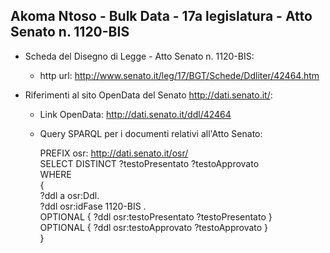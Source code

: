 ## Akoma Ntoso - Bulk Data - 17a legislatura - Atto Senato n. 1120-BIS ##

* Scheda del Disegno di Legge - Atto Senato n. 1120-BIS:
	* http url: http://www.senato.it/leg/17/BGT/Schede/Ddliter/42464.htm

* Riferimenti al sito OpenData del Senato http://dati.senato.it/:
	* Link OpenData: http://dati.senato.it/ddl/42464
	* Query SPARQL per i documenti relativi all'Atto Senato:

        PREFIX osr: <http://dati.senato.it/osr/>  
		SELECT DISTINCT ?testoPresentato ?testoApprovato  
		WHERE  
		{  
		    ?ddl a osr:Ddl.  
		    ?ddl osr:idFase 1120-BIS .  
		    OPTIONAL { ?ddl osr:testoPresentato ?testoPresentato }  
		    OPTIONAL { ?ddl osr:testoApprovato ?testoApprovato }  
		}
		